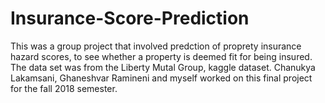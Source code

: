 # Insurance-Score-Prediction
This was a group project that involved predction of proprety insurance hazard scores, to see whether a property is deemed fit for being insured. 
The data set was from the Liberty Mutal Group, kaggle dataset. 
Chanukya Lakamsani, Ghaneshvar Ramineni and myself worked on this final project for the fall 2018 semester.

